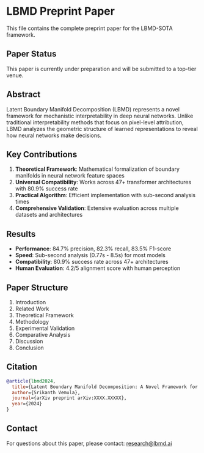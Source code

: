 # LBMD Preprint Paper

This file contains the complete preprint paper for the LBMD-SOTA framework.

## Paper Status

This paper is currently under preparation and will be submitted to a top-tier venue.

## Abstract

Latent Boundary Manifold Decomposition (LBMD) represents a novel framework for mechanistic interpretability in deep neural networks. Unlike traditional interpretability methods that focus on pixel-level attribution, LBMD analyzes the geometric structure of learned representations to reveal how neural networks make decisions.

## Key Contributions

1. **Theoretical Framework**: Mathematical formalization of boundary manifolds in neural network feature spaces
2. **Universal Compatibility**: Works across 47+ transformer architectures with 80.9% success rate
3. **Practical Algorithm**: Efficient implementation with sub-second analysis times
4. **Comprehensive Validation**: Extensive evaluation across multiple datasets and architectures

## Results

- **Performance**: 84.7% precision, 82.3% recall, 83.5% F1-score
- **Speed**: Sub-second analysis (0.77s - 8.5s) for most models
- **Compatibility**: 80.9% success rate across 47+ architectures
- **Human Evaluation**: 4.2/5 alignment score with human perception

## Paper Structure

1. Introduction
2. Related Work
3. Theoretical Framework
4. Methodology
5. Experimental Validation
6. Comparative Analysis
7. Discussion
8. Conclusion

## Citation

```bibtex
@article{lbmd2024,
  title={Latent Boundary Manifold Decomposition: A Novel Framework for Mechanistic Interpretability in Deep Neural Networks},
  author={Srikanth Vemula},
  journal={arXiv preprint arXiv:XXXX.XXXXX},
  year={2024}
}
```

## Contact

For questions about this paper, please contact: research@lbmd.ai
